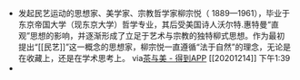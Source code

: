 - 发起民艺运动的思想家、美学家、宗教哲学家柳宗悦（ 1889—1961），毕业于东京帝国大学（现东京大学）哲学专业，其后受美国诗人沃尔特.惠特曼“直观”思想的影响，并逐渐形成了立足于艺术与宗教的独特柳式思想。作为最初提出“[[民艺]]”这一概念的思想家，柳宗悦一直遵循“法于自然”的理念，无论是在收藏上，还是在学术思考上。
  via[茶与美 - 得到APP](https://www.dedao.cn/reader?id=2BeEdA94ma8x6VX2zLjQBNq5dKveMw1ebJwJZPAO1lGbpRyYgonDEr97kMoLmlba)
  [[20201214]] 下午1:39
- 
